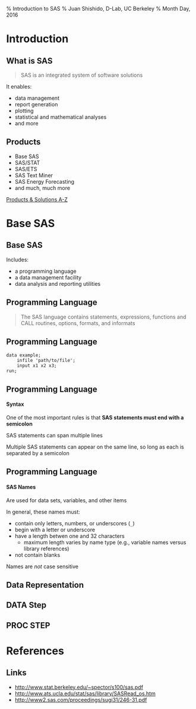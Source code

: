 % Introduction to SAS
% Juan Shishido, D-Lab, UC Berkeley
% Month Day, 2016

# Introduction

## What is SAS

>SAS is an integrated system of software solutions

It enables:

- data management
- report generation
- plotting
- statistical and mathematical analyses
- and more

## Products

- Base SAS
- SAS/STAT
- SAS/ETS
- SAS Text Miner
- SAS Energy Forecasting
- and much, much more

[Products & Solutions A-Z](http://www.sas.com/en_us/software/all-products.html)

# Base SAS

## Base SAS

Includes:

- a programming language
- a data management facility
- data analysis and reporting utilities

## Programming Language

>The SAS language contains statements, expressions, functions and CALL
routines, options, formats, and informats



## Programming Language

```
data example;
    infile 'path/to/file';
    input x1 x2 x3;
run;
```

## Programming Language

#### Syntax

One of the most important rules is that **SAS statements must end with a
semicolon**

SAS statements can span multiple lines

Multiple SAS statements can appear on the same line, so long as each is
separated by a semicolon

## Programming Language

#### SAS Names

Are used for data sets, variables, and other items

In general, these names must:

- contain only letters, numbers, or underscores (`_`)
- begin with a letter or underscore
- have a length betwen one and 32 characters
    - maximum length varies by name type (e.g., variable names versus library
      references)
- not contain blanks

Names are *not* case sensitive

## Data Representation

## DATA Step

## PROC STEP

# References

## Links

- http://www.stat.berkeley.edu/~spector/s100/sas.pdf
- http://www.ats.ucla.edu/stat/sas/library/SASRead_os.htm
- http://www2.sas.com/proceedings/sugi31/246-31.pdf
